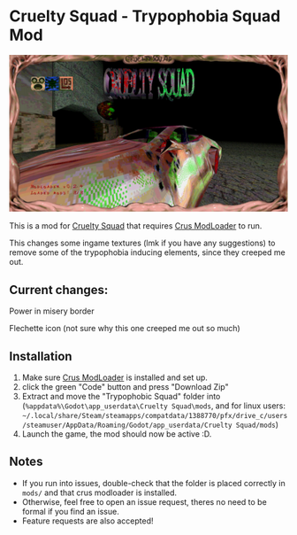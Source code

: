 # Cruelty Squad - Trypophobia Squad Mod

<img src="https://raw.githubusercontent.com/accuwau/trypophobic-squad/master/media/border3.jpg" title="" alt="border3.jpg" width="600">

This is a mod for [Cruelty Squad](https://store.steampowered.com/app/1388770/Cruelty_Squad/) that requires [Crus ModLoader](https://github.com/CruS-Modding-Infrastructure/crus-modloader) to run.

This changes some ingame textures (lmk if you have any suggestions) to remove some of the trypophobia inducing elements, since they creeped me out.

## Current changes:

Power in misery border

Flechette icon (not sure why this one creeped me out so much)

## Installation

1. Make sure [Crus ModLoader](https://github.com/crus-modloader) is installed and set up.
2. click the green "Code" button and press "Download Zip"
3. Extract and move the "Trypophobic Squad" folder into (`%appdata%\Godot\app_userdata\Cruelty Squad\mods`, and for linux users: `~/.local/share/Steam/steamapps/compatdata/1388770/pfx/drive_c/users/steamuser/AppData/Roaming/Godot/app_userdata/Cruelty Squad/mods`)
4. Launch the game, the mod should now be active :D.

## Notes

- If you run into issues, double-check that the folder is placed correctly in `mods/` and that crus modloader is installed.
- Otherwise, feel free to open an issue request, theres no need to be formal if you find an issue.
- Feature requests are also accepted!

